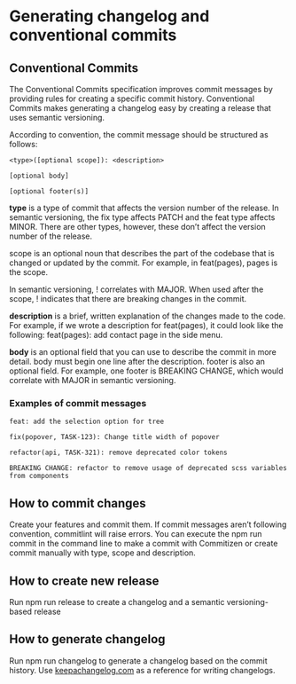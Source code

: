 # Generating changelog and conventional commits

## Conventional Commits

The Conventional Commits specification improves commit messages by providing rules for creating a specific commit history.
Conventional Commits makes generating a changelog easy by creating a release that uses semantic versioning.

According to convention, the commit message should be structured as follows:

```git-commit
<type>([optional scope]): <description>

[optional body]

[optional footer(s)]
```

**type** is a type of commit that affects the version number of the release. In semantic versioning, the fix type affects PATCH and the feat type affects MINOR.
There are other types, however, these don’t affect the version number of the release.

scope is an optional noun that describes the part of the codebase that is changed or updated by the commit. For example, in feat(pages), pages is the scope.

In semantic versioning, ! correlates with MAJOR. When used after the scope, ! indicates that there are breaking changes in the commit.

**description** is a brief, written explanation of the changes made to the code. For example, if we wrote a description for feat(pages), it could look like the following: feat(pages): add contact page in the side menu.

**body** is an optional field that you can use to describe the commit in more detail. body must begin one line after the description. footer is also an optional field. For example, one footer is BREAKING CHANGE, which would correlate with MAJOR in semantic versioning.

### Examples of commit messages

```git-commit
feat: add the selection option for tree
```

```git-commit
fix(popover, TASK-123): Change title width of popover
```

```git-commit
refactor(api, TASK-321): remove deprecated color tokens

BREAKING CHANGE: refactor to remove usage of deprecated scss variables from components
```

## How to commit changes

Create your features and commit them.
If commit messages aren’t following convention, commitlint will raise errors.
You can execute the npm run commit in the command line to make a commit with Commitizen
or create commit manually with type, scope and description.

## How to create new release

Run npm run release to create a changelog and a semantic versioning-based release


## How to generate changelog

Run npm run changelog to generate a changelog based on the commit history.
Use [keepachangelog.com](https://keepachangelog.com/en/1.1.0/) as a reference for writing changelogs.
